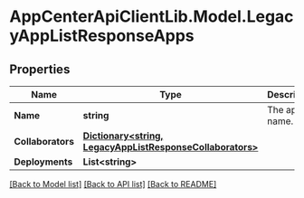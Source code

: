 # AppCenterApiClientLib.Model.LegacyAppListResponseApps
## Properties

Name | Type | Description | Notes
------------ | ------------- | ------------- | -------------
**Name** | **string** | The app name. | [optional] 
**Collaborators** | [**Dictionary&lt;string, LegacyAppListResponseCollaborators&gt;**](LegacyAppListResponseCollaborators.md) |  | [optional] 
**Deployments** | **List&lt;string&gt;** |  | [optional] 

[[Back to Model list]](../README.md#documentation-for-models) [[Back to API list]](../README.md#documentation-for-api-endpoints) [[Back to README]](../README.md)

